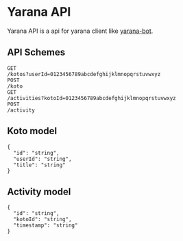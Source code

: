 # Yarana API

Yarana API is a api for yarana client like [yarana-bot](https://github.com/momotaro98/yarana-bot).

## API Schemes

```
GET
/kotos?userId=0123456789abcdefghijklmnopqrstuvwxyz
POST
/koto
GET
/activities?kotoId=0123456789abcdefghijklmnopqrstuvwxyz
POST
/activity
```

## Koto model

```
{
  "id": "string",
  "userId": "string",
  "title": "string"
}
```

## Activity model

```
{
  "id": "string",
  "kotoId": "string",
  "timestamp": "string"
}
```